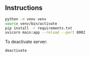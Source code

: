 ## Instructions
```bash
python -m venv venv
source venv/bin/activate
pip install -r requirements.txt
uvicorn main:app --reload --port 8002
```

To deactivate server:
```bash
deactivate
```